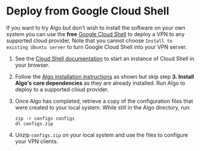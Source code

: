 # Deploy from Google Cloud Shell
If you want to try Algo but don't wish to install the software on your own system you can use the **free** [Google Cloud Shell](https://cloud.google.com/shell/) to deploy a VPN to any supported cloud provider. Note that you cannot choose `Install to existing Ubuntu server` to turn Google Cloud Shell into your VPN server.

1. See the [Cloud Shell documentation](https://cloud.google.com/shell/docs/) to start an instance of Cloud Shell in your browser.

2. Follow the [Algo installation instructions](https://github.com/trailofbits/algo#deploy-the-algo-server) as shown but skip step **3. Install Algo's core dependencies** as they are already installed. Run Algo to deploy to a supported cloud provider.

3. Once Algo has completed, retrieve a copy of the configuration files that were created to your local system. While still in the Algo directory, run:
    ```
    zip -r configs configs
    dl configs.zip
    ```

4. Unzip `configs.zip` on your local system and use the files to configure your VPN clients.
